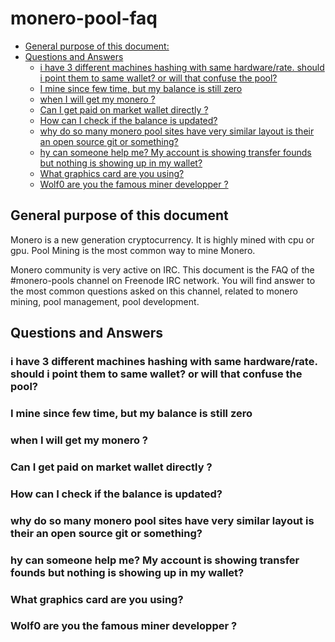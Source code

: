# monero-pool-faq

* [General purpose of this document:](#general-purpose-of-this-document)
* [Questions and Answers](#questions-and-answers)
    * [i have 3 different machines hashing with same hardware/rate. should i point them to same wallet? or will that confuse the pool?](#i-have-3-different-machines-hashing-with-same-hardwarerate-should-i-point-them-to-same-wallet-or-will-that-confuse-the-pool)
    * [I mine since few time, but my balance is still zero](#i-mine-since-few-time-but-my-balance-is-still-zero)
    * [when I will get my monero ?](#when-i-will-get-my-monero-)
    * [Can I get paid on market wallet directly ?](#can-i-get-paid-on-market-wallet-directly-)
    * [How can I check if the balance is updated?](#how-can-i-check-if-the-balance-is-updated)
    * [why do so many monero pool sites have very similar layout is their an open source git or something?](#why-do-so-many-monero-pool-sites-have-very-similar-layout-is-their-an-open-source-git-or-something)
    * [hy can someone help me? My account is showing transfer founds but nothing is showing up in my wallet?](#hy-can-someone-help-me-my-account-is-showing-transfer-founds-but-nothing-is-showing-up-in-my-wallet)
    * [What graphics card are you using?](#what-graphics-card-are-you-using)
    * [Wolf0 are you the famous miner developper ?](#wolf0-are-you-the-famous-miner-developper-)

## General purpose of this document

Monero is a new generation cryptocurrency.
It is highly mined with cpu or gpu.
Pool Mining is the most common way to mine Monero.

Monero community is very active on IRC.
This document is the FAQ of the #monero-pools channel on Freenode IRC network.
You will find answer to the most common questions asked on this channel, related to monero mining, pool management, pool development.

## Questions and Answers

### i have 3 different machines hashing with same hardware/rate. should i point them to same wallet? or will that confuse the pool?

### I mine since few time, but my balance is still zero

### when I will get my monero ?

### Can I get paid on market wallet directly ?

### How can I check if the balance is updated?

### why do so many monero pool sites have very similar layout is their an open source git or something?

### hy can someone help me? My account is showing transfer founds but nothing is showing up in my wallet?

### What graphics card are you using?

### Wolf0 are you the famous miner developper ?


